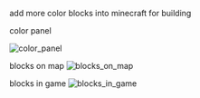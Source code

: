 add more color blocks into minecraft for building

color panel

![color_panel](https://github.com/user-attachments/assets/e79ec0ab-07a7-42e3-8d9f-c0771a5793b3)

blocks on map
![blocks_on_map](https://github.com/user-attachments/assets/5d763f62-02b4-4e35-92e0-76b5d02d56f3)

blocks in game
![blocks_in_game](https://github.com/user-attachments/assets/d331db28-4a1e-4b31-8dc3-ef60fb7690f4)
